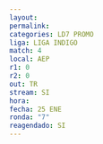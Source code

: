 ```yaml
---
layout: 
permalink: 
categories: LD7 PROMO
liga: LIGA INDIGO
match: 4
local: AEP
r1: 0
r2: 0
out: TR
stream: SI
hora: 
fecha: 25 ENE
ronda: "7"
reagendado: SI
---
```

	